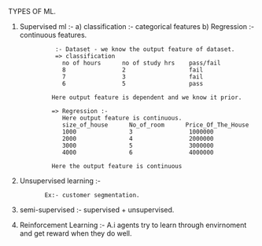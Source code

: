 TYPES OF ML.

1. Supervised ml :- a) classification :- categorical features
                    b) Regression :- continuous features.

                 :- Dataset - we know the output feature of dataset.
                 => classification
                   no of hours      no of study hrs    pass/fail
                   8                2                  fail
                   7                3                  fail
                   6                5                  pass

                Here output feature is dependent and we know it prior.

                => Regression :-
                   Here output feature is continuous.
                   size_of_house      No_of_room      Price_Of_The_House
                   1000               3                1000000
                   2000               4                2000000
                   3000               5                3000000
                   4000               6                4000000

                Here the output feature is continuous


2. Unsupervised learning :-

              Ex:- customer segmentation.

3. semi-supervised :- supervised + unsupervised.

4. Reinforcement Learning :- A.i agents try to learn through envirnoment and get reward when they do well.


              
